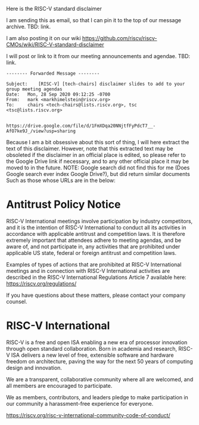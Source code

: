 Here is the RISC-V standard disclaimer 

I am sending this as email, so that I can pin it to the top of our message archive. 
TBD: link.

I am also posting it on our wiki https://github.com/riscv/riscv-CMOs/wiki/RISC-V-standard-disclaimer

I will post or link to it from our meeting announcements and agendae.
TBD: link.


    -------- Forwarded Message --------

    Subject: 	[RISC-V] [tech-chairs] disclaimer slides to add to your group meeting agendas
    Date: 	Mon, 28 Sep 2020 09:12:25 -0700
    From: 	mark <markhimelstein@riscv.org>
    To: 	chairs <tech-chairs@lists.riscv.org>, tsc <tsc@lists.riscv.org>


    https://drive.google.com/file/d/1FmXDqa20NNjtfFyPdcT7__-AfO7ke9J_/view?usp=sharing

Because I am a bit obsessive about this sort of thing, I will here extract the text of this disclaimer. However, note that this extracted text may be obsoleted if the disclaimer in an official place is edited, so please refer to the Google Drive link if necessary, and to any other official place it may be moved to in the future. NOTE:  Google search did not find this for me (Does Google search ever index Google Drive?), but did return similar documents Such as those whose URLs are in the below:

# Antitrust Policy Notice

RISC-V International meetings involve participation by industry competitors, and it
is the intention of RISC-V International to conduct all its activities in accordance
with applicable antitrust and competition laws. It is therefore extremely important
that attendees adhere to meeting agendas, and be aware of, and not participate
in, any activities that are prohibited under applicable US state, federal or foreign
antitrust and competition laws.

Examples of types of actions that are prohibited at RISC-V International meetings
and in connection with RISC-V International activities are described in the RISC-V
International Regulations Article 7 available here: https://riscv.org/regulations/

If you have questions about these matters, please contact your company counsel.

# RISC-V International

RISC-V is a free and open ISA enabling a new era of processor innovation
through open standard collaboration. Born in academia and research, RISC-V ISA
delivers a new level of free, extensible software and hardware freedom on
architecture, paving the way for the next 50 years of computing design and
innovation.

We are a transparent, collaborative community where all are welcomed, and all
members are encouraged to participate.

We as members, contributors, and leaders pledge to make participation in our
community a harassment-free experience for everyone.

https://riscv.org/risc-v-international-community-code-of-conduct/